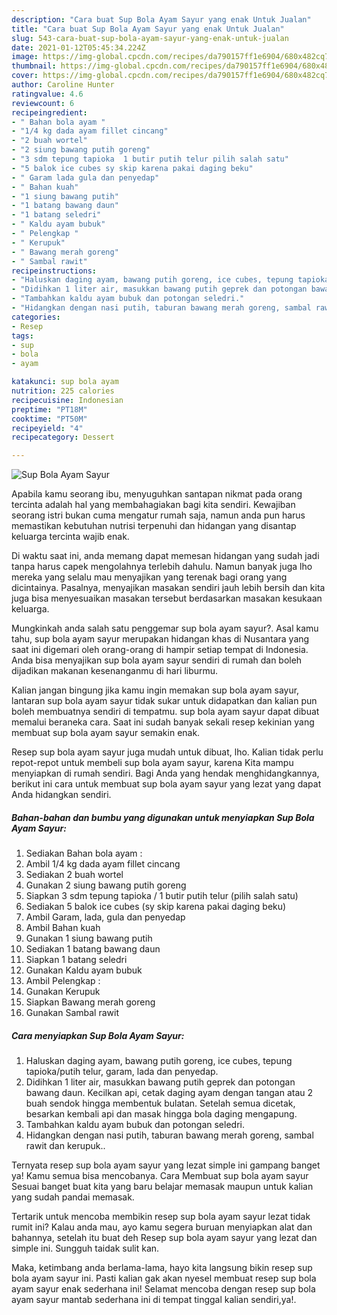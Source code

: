 ```yaml
---
description: "Cara buat Sup Bola Ayam Sayur yang enak Untuk Jualan"
title: "Cara buat Sup Bola Ayam Sayur yang enak Untuk Jualan"
slug: 543-cara-buat-sup-bola-ayam-sayur-yang-enak-untuk-jualan
date: 2021-01-12T05:45:34.224Z
image: https://img-global.cpcdn.com/recipes/da790157ff1e6904/680x482cq70/sup-bola-ayam-sayur-foto-resep-utama.jpg
thumbnail: https://img-global.cpcdn.com/recipes/da790157ff1e6904/680x482cq70/sup-bola-ayam-sayur-foto-resep-utama.jpg
cover: https://img-global.cpcdn.com/recipes/da790157ff1e6904/680x482cq70/sup-bola-ayam-sayur-foto-resep-utama.jpg
author: Caroline Hunter
ratingvalue: 4.6
reviewcount: 6
recipeingredient:
- " Bahan bola ayam "
- "1/4 kg dada ayam fillet cincang"
- "2 buah wortel"
- "2 siung bawang putih goreng"
- "3 sdm tepung tapioka  1 butir putih telur pilih salah satu"
- "5 balok ice cubes sy skip karena pakai daging beku"
- " Garam lada gula dan penyedap"
- " Bahan kuah"
- "1 siung bawang putih"
- "1 batang bawang daun"
- "1 batang seledri"
- " Kaldu ayam bubuk"
- " Pelengkap "
- " Kerupuk"
- " Bawang merah goreng"
- " Sambal rawit"
recipeinstructions:
- "Haluskan daging ayam, bawang putih goreng, ice cubes, tepung tapioka/putih telur, garam, lada dan penyedap."
- "Didihkan 1 liter air, masukkan bawang putih geprek dan potongan bawang daun. Kecilkan api, cetak daging ayam dengan tangan atau 2 buah sendok hingga membentuk bulatan. Setelah semua dicetak, besarkan kembali api dan masak hingga bola daging mengapung."
- "Tambahkan kaldu ayam bubuk dan potongan seledri."
- "Hidangkan dengan nasi putih, taburan bawang merah goreng, sambal rawit dan kerupuk.."
categories:
- Resep
tags:
- sup
- bola
- ayam

katakunci: sup bola ayam 
nutrition: 225 calories
recipecuisine: Indonesian
preptime: "PT18M"
cooktime: "PT50M"
recipeyield: "4"
recipecategory: Dessert

---
```



![Sup Bola Ayam Sayur](https://img-global.cpcdn.com/recipes/da790157ff1e6904/680x482cq70/sup-bola-ayam-sayur-foto-resep-utama.jpg)

Apabila kamu seorang ibu, menyuguhkan santapan nikmat pada orang tercinta adalah hal yang membahagiakan bagi kita sendiri. Kewajiban seorang istri bukan cuma mengatur rumah saja, namun anda pun harus memastikan kebutuhan nutrisi terpenuhi dan hidangan yang disantap keluarga tercinta wajib enak.

Di waktu  saat ini, anda memang dapat memesan hidangan yang sudah jadi tanpa harus capek mengolahnya terlebih dahulu. Namun banyak juga lho mereka yang selalu mau menyajikan yang terenak bagi orang yang dicintainya. Pasalnya, menyajikan masakan sendiri jauh lebih bersih dan kita juga bisa menyesuaikan masakan tersebut berdasarkan masakan kesukaan keluarga. 



Mungkinkah anda salah satu penggemar sup bola ayam sayur?. Asal kamu tahu, sup bola ayam sayur merupakan hidangan khas di Nusantara yang saat ini digemari oleh orang-orang di hampir setiap tempat di Indonesia. Anda bisa menyajikan sup bola ayam sayur sendiri di rumah dan boleh dijadikan makanan kesenanganmu di hari liburmu.

Kalian jangan bingung jika kamu ingin memakan sup bola ayam sayur, lantaran sup bola ayam sayur tidak sukar untuk didapatkan dan kalian pun boleh membuatnya sendiri di tempatmu. sup bola ayam sayur dapat dibuat memalui beraneka cara. Saat ini sudah banyak sekali resep kekinian yang membuat sup bola ayam sayur semakin enak.

Resep sup bola ayam sayur juga mudah untuk dibuat, lho. Kalian tidak perlu repot-repot untuk membeli sup bola ayam sayur, karena Kita mampu menyiapkan di rumah sendiri. Bagi Anda yang hendak menghidangkannya, berikut ini cara untuk membuat sup bola ayam sayur yang lezat yang dapat Anda hidangkan sendiri.

<!--inarticleads1-->

##### Bahan-bahan dan bumbu yang digunakan untuk menyiapkan Sup Bola Ayam Sayur:

1. Sediakan  Bahan bola ayam :
1. Ambil 1/4 kg dada ayam fillet cincang
1. Sediakan 2 buah wortel
1. Gunakan 2 siung bawang putih goreng
1. Siapkan 3 sdm tepung tapioka / 1 butir putih telur (pilih salah satu)
1. Sediakan 5 balok ice cubes (sy skip karena pakai daging beku)
1. Ambil  Garam, lada, gula dan penyedap
1. Ambil  Bahan kuah
1. Gunakan 1 siung bawang putih
1. Sediakan 1 batang bawang daun
1. Siapkan 1 batang seledri
1. Gunakan  Kaldu ayam bubuk
1. Ambil  Pelengkap :
1. Gunakan  Kerupuk
1. Siapkan  Bawang merah goreng
1. Gunakan  Sambal rawit




<!--inarticleads2-->

##### Cara menyiapkan Sup Bola Ayam Sayur:

1. Haluskan daging ayam, bawang putih goreng, ice cubes, tepung tapioka/putih telur, garam, lada dan penyedap.
1. Didihkan 1 liter air, masukkan bawang putih geprek dan potongan bawang daun. Kecilkan api, cetak daging ayam dengan tangan atau 2 buah sendok hingga membentuk bulatan. Setelah semua dicetak, besarkan kembali api dan masak hingga bola daging mengapung.
1. Tambahkan kaldu ayam bubuk dan potongan seledri.
1. Hidangkan dengan nasi putih, taburan bawang merah goreng, sambal rawit dan kerupuk..




Ternyata resep sup bola ayam sayur yang lezat simple ini gampang banget ya! Kamu semua bisa mencobanya. Cara Membuat sup bola ayam sayur Sesuai banget buat kita yang baru belajar memasak maupun untuk kalian yang sudah pandai memasak.

Tertarik untuk mencoba membikin resep sup bola ayam sayur lezat tidak rumit ini? Kalau anda mau, ayo kamu segera buruan menyiapkan alat dan bahannya, setelah itu buat deh Resep sup bola ayam sayur yang lezat dan simple ini. Sungguh taidak sulit kan. 

Maka, ketimbang anda berlama-lama, hayo kita langsung bikin resep sup bola ayam sayur ini. Pasti kalian gak akan nyesel membuat resep sup bola ayam sayur enak sederhana ini! Selamat mencoba dengan resep sup bola ayam sayur mantab sederhana ini di tempat tinggal kalian sendiri,ya!.

